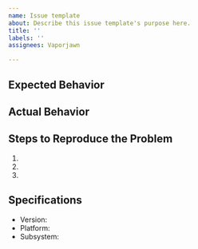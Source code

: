 ```yaml
---
name: Issue template
about: Describe this issue template's purpose here.
title: ''
labels: ''
assignees: Vaporjawn

---
```


## Expected Behavior


## Actual Behavior


## Steps to Reproduce the Problem

  1.
  2.
  3.

## Specifications

  - Version:
  - Platform:
  - Subsystem:
